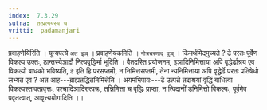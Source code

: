 ```yaml
---
index:  7.3.29
sutra:  तत्प्रत्ययस्य च
vritti:  padamanjari
---
```


प्रवाहणेयिरिति । यून्यपत्ये `अत इञ्` । प्रवाहणेयकमिति । `गोत्रचरणाद् वुञ्` ।
किमर्थमिदमुच्यते ? ढे परतः पूर्वेण विकल्प उक्तः, ठान्तस्येञादौ नित्यवृद्धिर्मा भूदिति । वैतदस्ति प्रयोजनम्, इञादिनिमित्ताया अपि वृद्धेर्ढाश्रय एव विकल्पो बाधको भविष्यति, `ढे` इति हि परसप्तमी, न निमित्तसप्तमी, तेना न्यनिमित्ताया अपि वृद्धेर्ढे परतः प्रतिषेधो लभ्यत एव ? अत आह---ब्राह्यतद्धितनिमित्तेति । अयमभिपायः---ढे उत्पन्ने तदाश्रयां वृद्धिं बाधित्वा विकल्पस्तावत्प्रवृत्तः, पश्चादिञादिरुत्पन्नः, तन्निमित्ता च वृद्धिः प्राप्ता, न त्विदानीं डनिमित्तो विकल्पः, पूर्वमेव प्रवृतत्वात्, आवृत्त्ययोगादिति ।।
